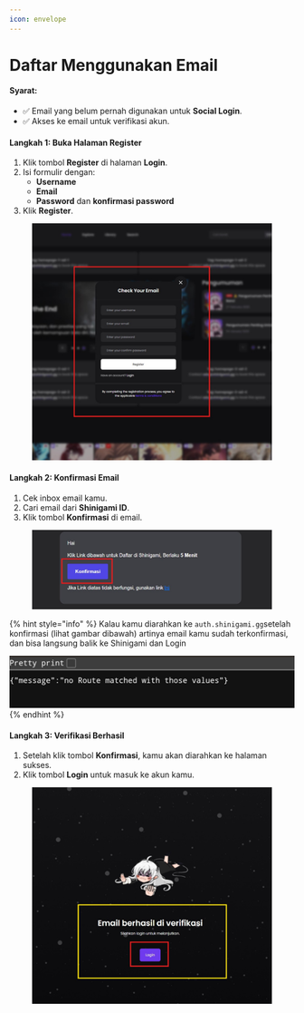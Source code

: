```yaml
---
icon: envelope
---
```


# Daftar Menggunakan Email

#### Syarat:

* ✅ Email yang belum pernah digunakan untuk **Social Login**.&#x20;
* ✅ Akses ke email untuk verifikasi akun.

#### Langkah 1: Buka Halaman Register

1. Klik tombol **Register** di halaman **Login**.
2. Isi formulir dengan:
   * **Username**
   * **Email**
   * **Password** dan **konfirmasi password**
3. Klik **Register**.

<figure><img src=".gitbook/assets/04-register-1.jpg" alt="" width="563"><figcaption></figcaption></figure>

#### Langkah 2: Konfirmasi Email

1. Cek inbox email kamu.
2. Cari email dari **Shinigami ID**.
3. Klik tombol **Konfirmasi** di email.

<figure><img src=".gitbook/assets/04-register-2.jpg" alt="" width="563"><figcaption></figcaption></figure>

{% hint style="info" %}
Kalau kamu diarahkan ke `auth.shinigami.gg`setelah konfirmasi (lihat gambar dibawah) artinya email kamu sudah terkonfirmasi, dan bisa langsung balik ke Shinigami dan Login

![](<.gitbook/assets/image (2).png>)
{% endhint %}

#### Langkah 3: Verifikasi Berhasil

1. Setelah klik tombol **Konfirmasi**, kamu akan diarahkan ke halaman sukses.
2. Klik tombol **Login** untuk masuk ke akun kamu.

<figure><img src=".gitbook/assets/04-register-3.jpg" alt="" width="563"><figcaption></figcaption></figure>

